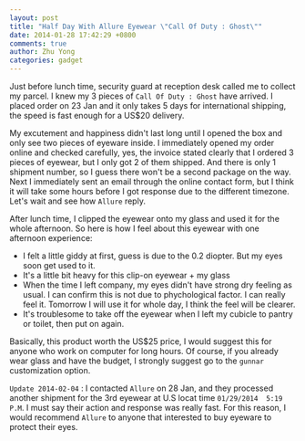 ```yaml
---
layout: post
title: "Half Day With Allure Eyewear \"Call Of Duty : Ghost\""
date: 2014-01-28 17:42:29 +0800
comments: true
author: Zhu Yong
categories: gadget
---
```


Just before lunch time, security guard at reception desk called me to collect my parcel. I knew my 3 pieces of `Call Of Duty : Ghost` have arrived. I placed order on 23 Jan and it only takes 5 days for international shipping, the speed is fast enough for a US$20 delivery. 

My excutement and happiness didn't last long until I opened the box and only see two pieces of eyeware inside. I immediately opened my order online and checked carefully, yes, the invoice stated clearly that I ordered 3 pieces of eyewear, but I only got 2 of them shipped. And there is only 1 shipment number, so I guess there won't be a second package on the way. Next I immediately sent an email through the online contact form, but I think it will take some hours before I got response due to the different timezone. Let's wait and see how `Allure` reply.

After lunch time, I clipped the eyewear onto my glass and used it for the whole afternoon. So here is how I feel about this eyewear with one afternoon experience: 

* I felt a little giddy at first, guess is due to the 0.2 diopter. But my eyes soon get used to it.
* It's a little bit heavy for this clip-on eyewear + my glass
* When the time I left company, my eyes didn't have strong dry feeling as usual. I can confirm this is not due to phychological factor. I can really feel it. Tomorrow I will use it for whole day, I think the feel will be clearer.
* It's troublesome to take off the eyewear when I left my cubicle to pantry or toilet, then put on again.

Basically, this product worth the US$25 price, I would suggest this for anyone who work on computer for long hours. Of course, if you already wear glass and have the budget, I strongly suggest go to the `gunnar` customization option. 

`Update 2014-02-04` : I contacted `Allure` on 28 Jan, and they processed another shipment for the 3rd eyewear at U.S locat time `01/29/2014	 5:19 P.M`. I must say their action and response was really fast. For this reason, I would recommend `Allure` to anyone that interested to buy eyeware to protect their eyes. 